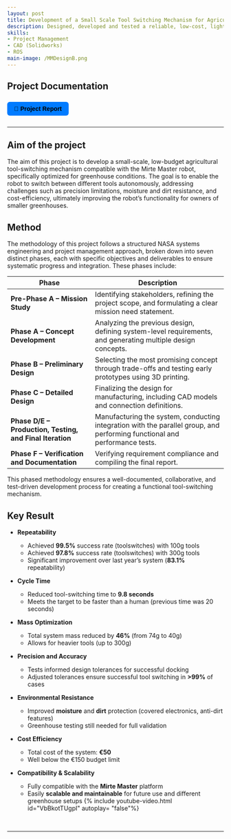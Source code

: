```yaml
---
layout: post
title: Development of a Small Scale Tool Switching Mechanism for Agricultural Robotic Manipulators (2024)
description: Designed, developed and tested a reliable, low-cost, lighteweight toolswitching mechanism to work on a mobile robot with a manipulator; an open source educational mobile robot platform developed by the TU Delft.
skills: 
- Project Management
- CAD (Solidworks)
- ROS
main-image: /MMDesignB.png
---
```


## Project Documentation
<div style="display: flex; flex-wrap: wrap; gap: 12px; margin-bottom: 20px;">

  <a href="/assets/Robotics_Bachelor_Thesis_BEP_Group_9.pdf" target="_blank" style="
    background-color: #007bff;
    color: black;
    padding: 8px 16px;
    border-radius: 6px;
    text-decoration: none;
    font-weight: bold;
    font-family: sans-serif;">
    📄 Project Report
  </a>

</div>

---

## Aim of the project
The aim of this project is to develop a small-scale, low-budget agricultural tool-switching mechanism compatible with the Mirte Master robot, specifically optimized for greenhouse conditions. The goal is to enable the robot to switch between different tools autonomously, addressing challenges such as precision limitations, moisture and dirt resistance, and cost-efficiency, ultimately improving the robot’s functionality for owners of smaller greenhouses.


## Method
The methodology of this project follows a structured NASA systems engineering and project management approach, broken down into seven distinct phases, each with specific objectives and deliverables to ensure systematic progress and integration. These phases include:

| **Phase**                                         | **Description**                                                                                   |
|--------------------------------------------------|---------------------------------------------------------------------------------------------------|
| **Pre-Phase A – Mission Study**                  | Identifying stakeholders, refining the project scope, and formulating a clear mission need statement. |
| **Phase A – Concept Development**                | Analyzing the previous design, defining system-level requirements, and generating multiple design concepts. |
| **Phase B – Preliminary Design**                 | Selecting the most promising concept through trade-offs and testing early prototypes using 3D printing. |
| **Phase C – Detailed Design**                    | Finalizing the design for manufacturing, including CAD models and connection definitions.         |
| **Phase D/E – Production, Testing, and Final Iteration** | Manufacturing the system, conducting integration with the parallel group, and performing functional and performance tests. |
| **Phase F – Verification and Documentation**     | Verifying requirement compliance and compiling the final report.                                  |


This phased methodology ensures a well-documented, collaborative, and test-driven development process for creating a functional tool-switching mechanism.


  
## Key Result

- **Repeatability**  
  - Achieved **99.5%** success rate (toolswitches) with 100g tools  
  - Achieved **97.8%** success rate (toolswitches) with 300g tools  
  - Significant improvement over last year’s system (**83.1%** repeatability)

- **Cycle Time**  
  - Reduced tool-switching time to **9.8 seconds**  
  - Meets the target to be faster than a human (previous time was 20 seconds)

- **Mass Optimization**  
  - Total system mass reduced by **46%** (from 74g to 40g)  
  - Allows for heavier tools (up to 300g)

- **Precision and Accuracy**  
  - Tests informed design tolerances for successful docking  
  - Adjusted tolerances ensure successful tool switching in **>99%** of cases

- **Environmental Resistance**  
  - Improved **moisture** and **dirt** protection (covered electronics, anti-dirt features)  
  - Greenhouse testing still needed for full validation

- **Cost Efficiency**  
  - Total cost of the system: **€50**  
  - Well below the €150 budget limit

- **Compatibility & Scalability**  
  - Fully compatible with the **Mirte Master** platform  
  - Easily **scalable and maintainable** for future use and different greenhouse setups
{% include youtube-video.html id="VbBkotTUgpI" autoplay= "false"%}
<br>


---
